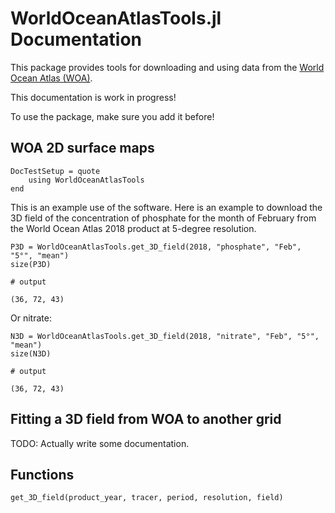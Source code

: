 # WorldOceanAtlasTools.jl Documentation

This package provides tools for downloading and using data from the [World Ocean Atlas (WOA)](https://en.wikipedia.org/wiki/World_Ocean_Atlas).

This documentation is work in progress!

To use the package, make sure you add it before!

## WOA 2D surface maps

```@meta
DocTestSetup = quote
    using WorldOceanAtlasTools
end
```

This is an example use of the software.
Here is an example to download the 3D field of the concentration of phosphate for the month of February from the World Ocean Atlas 2018 product at 5-degree resolution.

```jldoctest usage
P3D = WorldOceanAtlasTools.get_3D_field(2018, "phosphate", "Feb", "5°", "mean")
size(P3D)

# output

(36, 72, 43)
```

Or nitrate:

```jldoctest usage
N3D = WorldOceanAtlasTools.get_3D_field(2018, "nitrate", "Feb", "5°", "mean")
size(N3D)

# output

(36, 72, 43)
```


## Fitting a 3D field from WOA to another grid

TODO: Actually write some documentation.

## Functions

```@docs
get_3D_field(product_year, tracer, period, resolution, field)
```
